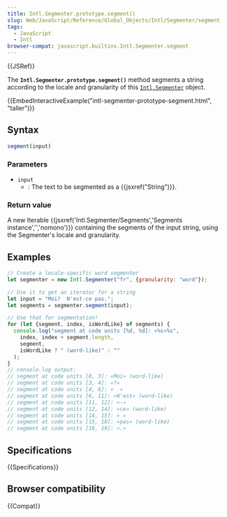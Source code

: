 ```yaml
---
title: Intl.Segmenter.prototype.segment()
slug: Web/JavaScript/Reference/Global_Objects/Intl/Segmenter/segment
tags:
  - JavaScript
  - Intl
browser-compat: javascript.builtins.Intl.Segmenter.segment
---
```

{{JSRef}}

The **`Intl.Segmenter.prototype.segment()`** method segments a string according to the locale and granularity of this [`Intl.Segmenter`](/en-US/docs/Web/JavaScript/Reference/Global_Objects/Intl/Segmenter) object.

{{EmbedInteractiveExample("intl-segmenter-prototype-segment.html", "taller")}}

## Syntax

```js
segment(input)
```

### Parameters

- `input`
  - : The text to be segmented as a {{jsxref("String")}}.

### Return value

A new Iterable {{jsxref('Intl.Segmenter/Segments','Segments instance','','nomono')}} containing the segments of the input string, using the Segmenter's locale and granularity.

## Examples

```js
// Create a locale-specific word segmenter
let segmenter = new Intl.Segmenter("fr", {granularity: "word"});

// Use it to get an iterator for a string
let input = "Moi?  N'est-ce pas.";
let segments = segmenter.segment(input);

// Use that for segmentation!
for (let {segment, index, isWordLike} of segments) {
  console.log("segment at code units [%d, %d]: «%s»%s",
    index, index + segment.length,
    segment,
    isWordLike ? " (word-like)" : ""
  );
}
// console.log output:
// segment at code units [0, 3]: «Moi» (word-like)
// segment at code units [3, 4]: «?»
// segment at code units [4, 6]: «  »
// segment at code units [6, 11]: «N'est» (word-like)
// segment at code units [11, 12]: «-»
// segment at code units [12, 14]: «ce» (word-like)
// segment at code units [14, 15]: « »
// segment at code units [15, 18]: «pas» (word-like)
// segment at code units [18, 19]: «.»
```

## Specifications

{{Specifications}}

## Browser compatibility

{{Compat}}
